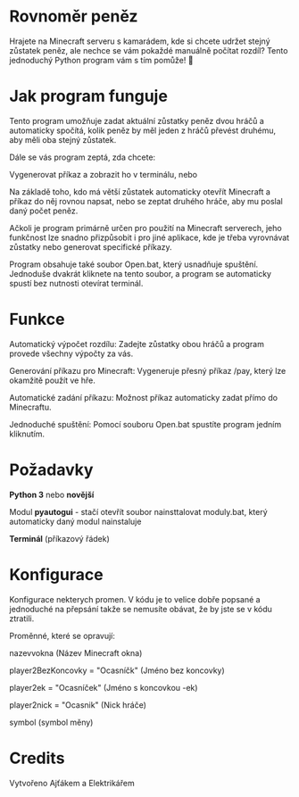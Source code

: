 # **Rovnoměr peněz**

Hrajete na Minecraft serveru s kamarádem, kde si chcete udržet stejný zůstatek peněz, ale nechce se vám pokaždé manuálně počítat rozdíl? 
Tento jednoduchý Python program vám s tím pomůže! 🚀


# Jak program funguje

Tento program umožňuje zadat aktuální zůstatky peněz dvou hráčů a automaticky spočítá, kolik peněz by měl jeden z hráčů převést druhému, aby měli oba stejný zůstatek.

Dále se vás program zeptá, zda chcete:

Vygenerovat příkaz a zobrazit ho v terminálu, nebo

Na základě toho, kdo má větší zůstatek automaticky otevřít Minecraft a příkaz do něj rovnou napsat, nebo se zeptat druhého hráče, aby mu poslal daný počet peněz.


Ačkoli je program primárně určen pro použití na Minecraft serverech, jeho funkčnost lze snadno přizpůsobit i pro jiné aplikace, kde je třeba vyrovnávat zůstatky nebo generovat specifické příkazy.

Program obsahuje také soubor Open.bat, který usnadňuje spuštění. Jednoduše dvakrát kliknete na tento soubor, a program se automaticky spustí bez nutnosti otevírat terminál.


# Funkce

Automatický výpočet rozdílu: Zadejte zůstatky obou hráčů a program provede všechny výpočty za vás.

Generování příkazu pro Minecraft: Vygeneruje přesný příkaz /pay, který lze okamžitě použít ve hře.

Automatické zadání příkazu: Možnost příkaz automaticky zadat přímo do Minecraftu.

Jednoduché spuštění: Pomocí souboru Open.bat spustíte program jedním kliknutím.


# Požadavky


**Python 3** nebo **novější**

Modul **pyautogui** - stačí otevřít soubor nainsttalovat moduly.bat, který automaticky daný modul nainstaluje

**Terminál** (příkazový řádek)


# Konfigurace

Konfigurace nekterych promen. V kódu je to velice dobře popsané a jednoduché na přepsání takže se nemusíte obávat, že by jste se v kódu ztratili.

Proměnné, které se opravují: 

nazevvokna (Název Minecraft okna)

player2BezKoncovky = "Ocasníčk" (Jméno bez koncovky)

player2ek = "Ocasníček" (Jméno s koncovkou -ek)

player2nick = "Ocasnik" (Nick hráče)

symbol (symbol měny)


# Credits

Vytvořeno Ajťákem a Elektrikářem